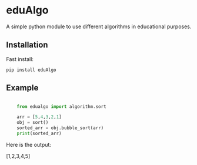 
eduAlgo
======

A simple python module to use different algorithms in educational purposes.

Installation
------------

Fast install:


    pip install eduAlgo

Example
--------

```python

    from edualgo import algorithm.sort

    arr = [5,4,3,2,1]
    obj = sort()
    sorted_arr = obj.bubble_sort(arr)
    print(sorted_arr)
```



Here is the output:

[1,2,3,4,5]
